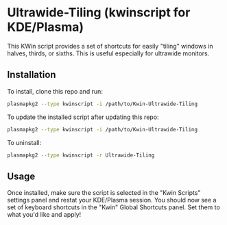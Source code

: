 # Ultrawide-Tiling (kwinscript for KDE/Plasma)

This KWin script provides a set of shortcuts for easily "tiling" windows in halves, thirds, or sixths.
This is useful especially for ultrawide monitors.

## Installation

To install, clone this repo and run:

```bash
plasmapkg2 --type kwinscript -i /path/to/Kwin-Ultrawide-Tiling
```

To update the installed script after updating this repo:

```bash
plasmapkg2 --type kwinscript -i /path/to/Kwin-Ultrawide-Tiling
```

To uninstall: 

```bash
plasmapkg2 --type kwinscript -r Ultrawide-Tiling
```

## Usage

Once installed, make sure the script is selected in the "Kwin Scripts" settings panel and restat your KDE/Plasma session.
You should now see a set of keyboard shortcuts in the "Kwin" Global Shortcuts panel.
Set them to what you'd like and apply!

